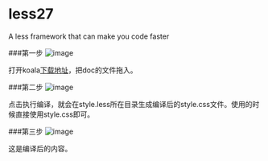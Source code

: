less27
======

A less framework that can make you code faster

###第一步
![image](https://github.com/ziven27/less27/blob/master/guide/step1.png)

打开koala<a href="http://koala-app.com" target="_blank">下载地址</a>，把doc的文件拖入。

###第二步
![image](https://github.com/ziven27/less27/blob/master/guide/step2.png)

点击执行编译，就会在style.less所在目录生成编译后的style.css文件。使用的时候直接使用style.css即可。

###第三步
![image](https://github.com/ziven27/less27/blob/master/guide/step3.png)

这是编译后的内容。
